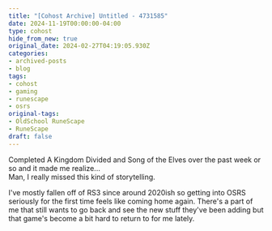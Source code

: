 ```yaml
---
title: "[Cohost Archive] Untitled - 4731585"
date: 2024-11-19T00:00:00-04:00
type: cohost
hide_from_new: true
original_date: 2024-02-27T04:19:05.930Z
categories:
- archived-posts
- blog
tags:
- cohost
- gaming
- runescape
- osrs
original-tags:
- OldSchool RuneScape
- RuneScape
draft: false
---
```


Completed A Kingdom Divided and Song of the Elves over the past week or so and it made me realize...  
Man, I really missed this kind of storytelling.

I've mostly fallen off of RS3 since around 2020ish so getting into OSRS seriously for the first time feels like coming home again. There's a part of me that still wants to go back and see the new stuff they've been adding but that game's become a bit hard to return to for me lately.